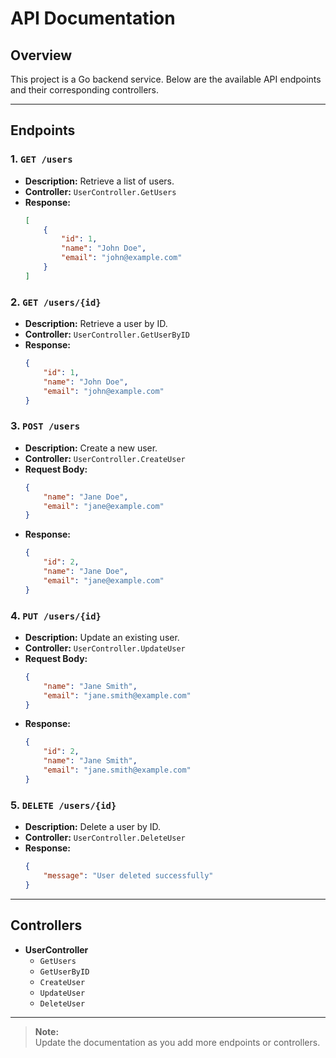 # API Documentation

## Overview

This project is a Go backend service. Below are the available API endpoints and their corresponding controllers.

---

## Endpoints

### 1. `GET /users`
- **Description:** Retrieve a list of users.
- **Controller:** `UserController.GetUsers`
- **Response:**  
    ```json
    [
        {
            "id": 1,
            "name": "John Doe",
            "email": "john@example.com"
        }
    ]
    ```

### 2. `GET /users/{id}`
- **Description:** Retrieve a user by ID.
- **Controller:** `UserController.GetUserByID`
- **Response:**  
    ```json
    {
        "id": 1,
        "name": "John Doe",
        "email": "john@example.com"
    }
    ```

### 3. `POST /users`
- **Description:** Create a new user.
- **Controller:** `UserController.CreateUser`
- **Request Body:**  
    ```json
    {
        "name": "Jane Doe",
        "email": "jane@example.com"
    }
    ```
- **Response:**  
    ```json
    {
        "id": 2,
        "name": "Jane Doe",
        "email": "jane@example.com"
    }
    ```

### 4. `PUT /users/{id}`
- **Description:** Update an existing user.
- **Controller:** `UserController.UpdateUser`
- **Request Body:**  
    ```json
    {
        "name": "Jane Smith",
        "email": "jane.smith@example.com"
    }
    ```
- **Response:**  
    ```json
    {
        "id": 2,
        "name": "Jane Smith",
        "email": "jane.smith@example.com"
    }
    ```

### 5. `DELETE /users/{id}`
- **Description:** Delete a user by ID.
- **Controller:** `UserController.DeleteUser`
- **Response:**  
    ```json
    {
        "message": "User deleted successfully"
    }
    ```

---

## Controllers

- **UserController**
    - `GetUsers`
    - `GetUserByID`
    - `CreateUser`
    - `UpdateUser`
    - `DeleteUser`

---

> **Note:**  
> Update the documentation as you add more endpoints or controllers.

